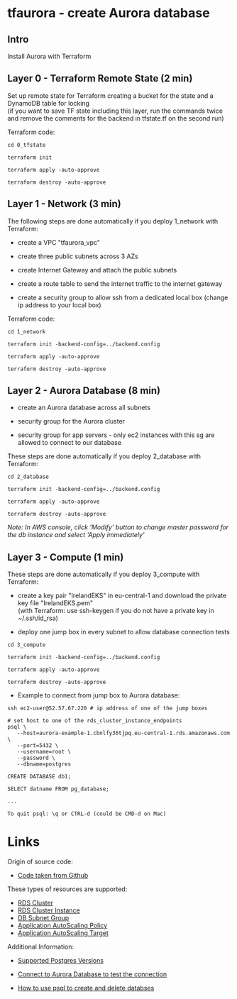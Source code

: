 # tfaurora - create Aurora database

## Intro

Install Aurora with Terraform

## Layer 0 - Terraform Remote State (2 min)

Set up remote state for Terraform creating a bucket for the state and a DynamoDB table for locking<br>
(if you want to save TF state including this layer, run the commands twice and remove the comments for the backend in tfstate.tf on the second run)

Terraform code:
```
cd 0_tfstate

terraform init

terraform apply -auto-approve

terraform destroy -auto-approve
```

## Layer 1 - Network (3 min)

The following steps are done automatically if you deploy 1_network with Terraform:

* create a VPC "tfaurora_vpc" 

* create three public subnets across 3 AZs 

* create Internet Gateway and attach the public subnets

* create a route table to send the internet traffic to the internet gateway

* create a security group to allow ssh from a dedicated local box (change ip address to your local box)

Terraform code:
```
cd 1_network

terraform init -backend-config=../backend.config

terraform apply -auto-approve

terraform destroy -auto-approve
```

## Layer 2 - Aurora Database (8 min)

* create an Aurora database across all subnets

* security group for the Aurora cluster

* security group for app servers - only ec2 instances with this sg are allowed to connect to our database

These steps are done automatically if you deploy 2_database with Terraform:

```
cd 2_database

terraform init -backend-config=../backend.config

terraform apply -auto-approve

terraform destroy -auto-approve
```

*Note: In AWS console, click 'Modify' button to change master password for the db instance and select 'Apply immediately'*

## Layer 3 - Compute (1 min)

These steps are done automatically if you deploy 3_compute with Terraform:

* create a key pair "IrelandEKS" in eu-central-1 and download the private key file "IrelandEKS.pem"<br>
(with Terraform: use ssh-keygen if you do not have a private key in ~/.ssh/id_rsa)

* deploy one jump box in every subnet to allow database connection tests

```
cd 3_compute

terraform init -backend-config=../backend.config

terraform apply -auto-approve

terraform destroy -auto-approve
```

* Example to connect from jump box to Aurora database:

```
ssh ec2-user@52.57.67.220 # ip address of one of the jump boxes

# set host to one of the rds_cluster_instance_endpoints
psql \
   --host=aurora-example-1.cbnlfy36tjpq.eu-central-1.rds.amazonaws.com \
   --port=5432 \
   --username=root \
   --password \
   --dbname=postgres

CREATE DATABASE db1;

SELECT datname FROM pg_database;

...

To quit psql: \q or CTRL-d (could be CMD-d on Mac)
```

# Links

Origin of source code:

* [Code taken from Github](https://github.com/terraform-aws-modules/terraform-aws-rds-aurora)

These types of resources are supported:

* [RDS Cluster](https://www.terraform.io/docs/providers/aws/r/rds_cluster.html)
* [RDS Cluster Instance](https://www.terraform.io/docs/providers/aws/r/rds_cluster_instance.html)
* [DB Subnet Group](https://www.terraform.io/docs/providers/aws/r/db_subnet_group.html)
* [Application AutoScaling Policy](https://www.terraform.io/docs/providers/aws/r/appautoscaling_policy.html)
* [Application AutoScaling Target](https://www.terraform.io/docs/providers/aws/r/appautoscaling_target.html)

Additional Information:
* [Supported Postgres Versions](https://docs.aws.amazon.com/AmazonRDS/latest/UserGuide/CHAP_PostgreSQL.html#PostgreSQL.Concepts.General.DBVersions)

* [Connect to Aurora Database to test the connection](https://docs.aws.amazon.com/AmazonRDS/latest/UserGuide/USER_ConnectToPostgreSQLInstance.html)

* [How to use psql to create and delete databses](https://dataguide.prisma.io/postgresql/create-and-delete-databases-and-tables)

